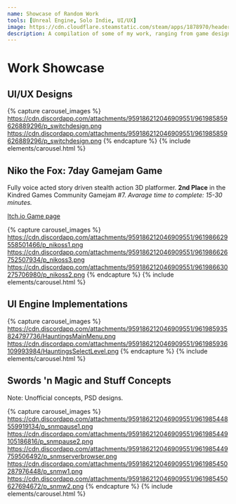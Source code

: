 ```yaml
---
name: Showcase of Random Work
tools: [Unreal Engine, Solo Indie, UI/UX]
image: https://cdn.cloudflare.steamstatic.com/steam/apps/1878970/header.jpg
description: A compilation of some of my work, ranging from game design and prototypes to UI/UX design.
---
```


# Work Showcase

## UI/UX Designs

{% capture carousel_images %}
https://cdn.discordapp.com/attachments/959186212046909551/961985859626889296/p_switchdesign.png
https://cdn.discordapp.com/attachments/959186212046909551/961985859626889296/p_switchdesign.png
{% endcapture %}
{% include elements/carousel.html %}

## Niko the Fox: 7day Gamejam Game

Fully voice acted story driven stealth action 3D platformer.
**2nd Place** in the Kindred Games Community Gamejam #7.
*Avarage time to complete: 15-30 minutes.*

[Itch.io Game page](https://incanta.itch.io/niko-the-fox)

{% capture carousel_images %}
https://cdn.discordapp.com/attachments/959186212046909551/961986629558501466/p_nikoss1.png
https://cdn.discordapp.com/attachments/959186212046909551/961986626752507934/p_nikoss3.png
https://cdn.discordapp.com/attachments/959186212046909551/961986630275706980/p_nikoss2.png
{% endcapture %}
{% include elements/carousel.html %}

## UI Engine Implementations

{% capture carousel_images %}
https://cdn.discordapp.com/attachments/959186212046909551/961985935824797736/HauntingsMainMenu.png
https://cdn.discordapp.com/attachments/959186212046909551/961985936109993984/HauntingsSelectLevel.png
{% endcapture %}
{% include elements/carousel.html %}

## Swords 'n Magic and Stuff Concepts

Note: Unofficial concepts, PSD designs.

{% capture carousel_images %}
https://cdn.discordapp.com/attachments/959186212046909551/961985448559919134/p_snmpause1.png
https://cdn.discordapp.com/attachments/959186212046909551/961985449105186816/p_snmpause2.png
https://cdn.discordapp.com/attachments/959186212046909551/961985449759506492/p_snmserverbrowser.png
https://cdn.discordapp.com/attachments/959186212046909551/961985450287976448/p_snmw1.png
https://cdn.discordapp.com/attachments/959186212046909551/961985450627694672/p_snmw2.png
{% endcapture %}
{% include elements/carousel.html %}
